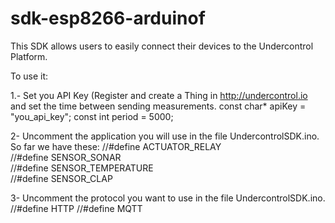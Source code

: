 # sdk-esp8266-arduinof

This SDK allows users to easily connect their devices to the Undercontrol Platform.

To use it:

1.- Set you API Key (Register and create a Thing in http://undercontrol.io and set the time between sending measurements.
const char* apiKey = "you_api_key";
const int period = 5000;

2- Uncomment the application you will use in the file UndercontrolSDK.ino. So far we have these:
//#define ACTUATOR_RELAY          
//#define SENSOR_SONAR            
//#define SENSOR_TEMPERATURE      
//#define SENSOR_CLAP  

3- Uncomment the protocol you want to use in the file UndercontrolSDK.ino.
//#define HTTP
//#define MQTT

  
